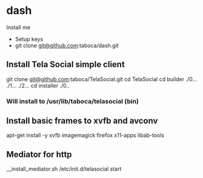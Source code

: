 # dash

Install me

* Setup keys
* git clone git@github.com:taboca/dash.git


## Install Tela Social simple client

git clone git@github.com:taboca/TelaSocial.git
cd TelaSocial
cd builder
./0...
./1...
./2...
cd installer
./0..

### Will install to /usr/lib/taboca/telasocial (bin)

## Install basic frames to xvfb and avconv

apt-get install -y xvfb imagemagick firefox x11-apps libab-tools 

## Mediator for http

__install_mediator.sh
/etc/init.d/telasocial start



